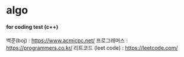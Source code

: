 # algo
#### for coding test (c++)

백준(boj) : https://www.acmicpc.net/
프로그래머스 : https://programmers.co.kr/
리트코드 (leet code) : https://leetcode.com/
